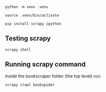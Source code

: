 ```
python -m venv .venv

source .venv/bin/activate
```

```
pip install scrapy ipython
```

## Testing scrapy

```
scrapy shell
```

## Running scrapy command

Inside the bookscraper folder (the top level) run:

```
scrapy crawl bookspider
```
